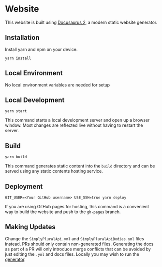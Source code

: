 # Website

This website is built using [Docusaurus 2](https://v2.docusaurus.io/), a modern static website generator.

## Installation

Install yarn and npm on your device.

```console
yarn install
```

## Local Environment

No local environment variables are needed for setup

## Local Development

```console
yarn start
```

This command starts a local development server and open up a browser window. Most changes are reflected live without having to restart the server.

## Build

```console
yarn build
```

This command generates static content into the `build` directory and can be served using any static contents hosting service.

## Deployment

```console
GIT_USER=<Your GitHub username> USE_SSH=true yarn deploy
```

If you are using GitHub pages for hosting, this command is a convenient way to build the website and push to the `gh-pages` branch.

## Making Updates 

Change the `SimplyPluralApi.yml` and `SimplyPluralApiBodies.yml` files instead, PRs should only contain non-generated files. Generating the docs as part of a PR will only introduce merge conflicts that can be avoided by just editing the `.yml` and docs files. Locally you may wish to run the [generator](https://github.com/PaloAltoNetworks/docusaurus-openapi-docs?tab=readme-ov-file#generating-openapi-docs).
